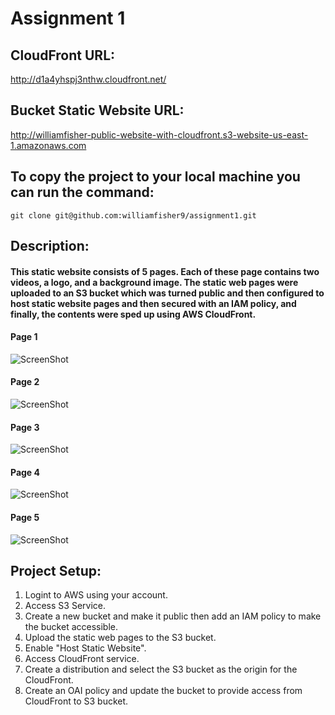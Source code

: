 # Assignment 1
## CloudFront URL:
http://d1a4yhspj3nthw.cloudfront.net/

## Bucket Static Website URL:
http://williamfisher-public-website-with-cloudfront.s3-website-us-east-1.amazonaws.com

## To copy the project to your local machine you can run the command:
```git clone git@github.com:williamfisher9/assignment1.git```

## Description:
#### This static website consists of 5 pages. Each of these page contains two videos, a logo, and a background image. The static web pages were uploaded to an S3 bucket which was turned public and then configured to host static website pages and then secured with an IAM policy, and finally, the contents were sped up using AWS CloudFront. 
#### Page 1
![ScreenShot](https://william-fisher-github-screenshots.s3.amazonaws.com/assignment1_screenshots/001.png)
#### Page 2
![ScreenShot](https://william-fisher-github-screenshots.s3.amazonaws.com/assignment1_screenshots/002.png)
#### Page 3
![ScreenShot](https://william-fisher-github-screenshots.s3.amazonaws.com/assignment1_screenshots/003.png)
#### Page 4
![ScreenShot](https://william-fisher-github-screenshots.s3.amazonaws.com/assignment1_screenshots/004.png)
#### Page 5
![ScreenShot](https://william-fisher-github-screenshots.s3.amazonaws.com/assignment1_screenshots/005.png)

## Project Setup:
1. Logint to AWS using your account.
2. Access S3 Service.
3. Create a new bucket and make it public then add an IAM policy to make the bucket accessible.
4. Upload the static web pages to the S3 bucket.
5. Enable "Host Static Website".
7. Access CloudFront service.
8. Create a distribution and select the S3 bucket as the origin for the CloudFront.
9. Create an OAI policy and update the bucket to provide access from CloudFront to S3 bucket.
